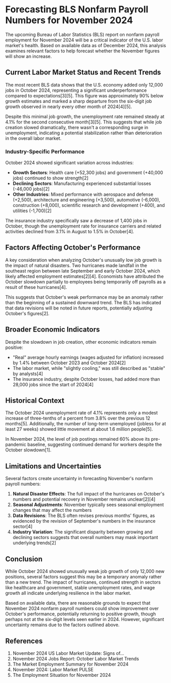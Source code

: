 # Forecasting BLS Nonfarm Payroll Numbers for November 2024

The upcoming Bureau of Labor Statistics (BLS) report on nonfarm payroll employment for November 2024 will be a critical indicator of the U.S. labor market's health. Based on available data as of December 2024, this analysis examines relevant factors to help forecast whether the November figures will show an increase.

## Current Labor Market Status and Recent Trends

The most recent BLS data shows that the U.S. economy added only 12,000 jobs in October 2024, representing a significant underperformance compared to expectations[3][5]. This figure was approximately 90% below growth estimates and marked a sharp departure from the six-digit job growth observed in nearly every other month of 2024[4][5].

Despite this minimal job growth, the unemployment rate remained steady at 4.1% for the second consecutive month[3][5]. This suggests that while job creation slowed dramatically, there wasn't a corresponding surge in unemployment, indicating a potential stabilization rather than deterioration in the overall labor market.

### Industry-Specific Performance

October 2024 showed significant variation across industries:

- **Growth Sectors**: Health care (+52,300 jobs) and government (+40,000 jobs) continued to show strength[2]
- **Declining Sectors**: Manufacturing experienced substantial losses (-46,000 jobs)[2]
- **Other Industries**: Mixed performance with aerospace and defense (+2,500), architecture and engineering (+3,500), automotive (-6,000), construction (+8,000), scientific research and development (+400), and utilities (-1,700)[2]

The insurance industry specifically saw a decrease of 1,400 jobs in October, though the unemployment rate for insurance carriers and related activities declined from 3.1% in August to 1.5% in October[4].

## Factors Affecting October's Performance

A key consideration when analyzing October's unusually low job growth is the impact of natural disasters. Two hurricanes made landfall in the southeast region between late September and early October 2024, which likely affected employment estimates[2][4]. Economists have attributed the October slowdown partially to employees being temporarily off payrolls as a result of these hurricanes[4].

This suggests that October's weak performance may be an anomaly rather than the beginning of a sustained downward trend. The BLS has indicated that data revisions will be noted in future reports, potentially adjusting October's figures[2].

## Broader Economic Indicators

Despite the slowdown in job creation, other economic indicators remain positive:

- "Real" average hourly earnings (wages adjusted for inflation) increased by 1.4% between October 2023 and October 2024[2]
- The labor market, while "slightly cooling," was still described as "stable" by analysts[4]
- The insurance industry, despite October losses, had added more than 28,000 jobs since the start of 2024[4]

## Historical Context

The October 2024 unemployment rate of 4.1% represents only a modest increase of three-tenths of a percent from 3.8% over the previous 12 months[5]. Additionally, the number of long-term unemployed (jobless for at least 27 weeks) showed little movement at about 1.6 million people[5].

In November 2024, the level of job postings remained 60% above its pre-pandemic baseline, suggesting continued demand for workers despite the October slowdown[1].

## Limitations and Uncertainties

Several factors create uncertainty in forecasting November's nonfarm payroll numbers:

1. **Natural Disaster Effects**: The full impact of the hurricanes on October's numbers and potential recovery in November remains unclear[2][4]
2. **Seasonal Adjustments**: November typically sees seasonal employment changes that may affect the numbers
3. **Data Revisions**: The BLS often revises previous months' figures, as evidenced by the revision of September's numbers in the insurance sector[4]
4. **Industry Variation**: The significant disparity between growing and declining sectors suggests that overall numbers may mask important underlying trends[2]

## Conclusion

While October 2024 showed unusually weak job growth of only 12,000 new positions, several factors suggest this may be a temporary anomaly rather than a new trend. The impact of hurricanes, continued strength in sectors like healthcare and government, stable unemployment rates, and wage growth all indicate underlying resilience in the labor market.

Based on available data, there are reasonable grounds to expect that November 2024 nonfarm payroll numbers could show improvement over October's performance, potentially returning to positive growth, though perhaps not at the six-digit levels seen earlier in 2024. However, significant uncertainty remains due to the factors outlined above.

## References

1. November 2024 US Labor Market Update: Signs of...
2. November 2024 Jobs Report: October Labor Market Trends
3. The Market Employment Summary for November 2024
4. November 2024: Labor Market PULSE
5. The Employment Situation for November 2024